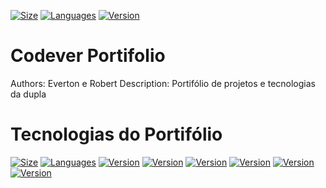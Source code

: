 <p>
    <a href="#"><img alt="Size" src="https://img.shields.io/github/repo-size/robertgoncalvesbatista/codever-portifolio?style=for-the-badge"></a>
    <a href="#"><img alt="Languages" src="https://img.shields.io/github/languages/count/robertgoncalvesbatista/codever-portifolio?style=for-the-badge"></a>
    <a href="#"><img alt="Version" src="https://img.shields.io/github/package-json/v/robertgoncalvesbatista/codever-portifolio?style=for-the-badge"></a>
</p>

# Codever Portifolio
Authors: Everton e Robert
Description: Portifólio de projetos e tecnologias da dupla

# Tecnologias do Portifólio
<p>
    <a href="#"><img alt="Size" src="https://img.shields.io/badge/HTML5-E34F26?style=for-the-badge&logo=html5&logoColor=white"></a>
    <a href="#"><img alt="Languages" src="https://img.shields.io/badge/CSS3-1572B6?style=for-the-badge&logo=css3&logoColor=white"></a>
    <a href="#"><img alt="Version" src="https://img.shields.io/badge/JavaScript-F7DF1E?style=for-the-badge&logo=javascript&logoColor=black"></a>
    <a href="#"><img alt="Version" src="https://img.shields.io/badge/Node.js-43853D?style=for-the-badge&logo=node.js&logoColor=white"></a>
    <a href="#"><img alt="Version" src="https://img.shields.io/badge/Markdown-000000?style=for-the-badge&logo=markdown&logoColor=white"></a>
    <a href="#"><img alt="Version" src="https://img.shields.io/badge/React-20232A?style=for-the-badge&logo=react&logoColor=61DAFB"></a>
    <a href="#"><img alt="Version" src="https://img.shields.io/badge/Netlify-00C7B7?style=for-the-badge&logo=netlify&logoColor=white"></a>
    <a href="#"><img alt="Version" src="https://img.shields.io/badge/Git-E34F26?style=for-the-badge&logo=git&logoColor=white"></a>
</p>